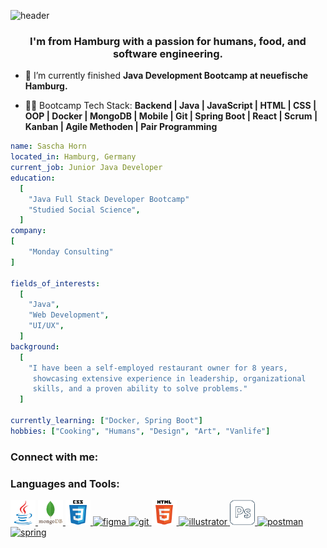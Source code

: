 ![header](https://capsule-render.vercel.app/api?type=waving&height=200&text=Hey%20Everyone&fontAlign=70&stroke=#a834eb&strokeWidth=100)

<h3 align="center">I'm from Hamburg with a passion for humans, food, and software engineering.</h3>

- 🌱 I’m currently finished **Java Development Bootcamp at neuefische Hamburg.**

- 👨‍💻 Bootcamp Tech Stack: **Backend | Java | JavaScript | HTML | CSS | OOP | Docker | MongoDB | Mobile | Git | Spring Boot | React | Scrum | Kanban | Agile Methoden | Pair Programming**

```yaml
name: Sascha Horn
located_in: Hamburg, Germany
current_job: Junior Java Developer
education:
  [
    "Java Full Stack Developer Bootcamp"
    "Studied Social Science",
  ]
company:
[
    "Monday Consulting"
]

fields_of_interests:
  [
    "Java",
    "Web Development",
    "UI/UX",
  ]
background:
  [
    "I have been a self-employed restaurant owner for 8 years,
     showcasing extensive experience in leadership, organizational
     skills, and a proven ability to solve problems."
  ]
  
currently_learning: ["Docker, Spring Boot"]
hobbies: ["Cooking", "Humans", "Design", "Art", "Vanlife"]
```

<h3 align="left">Connect with me:</h3>
<p align="left">
</p>


<h3 align="left">Languages and Tools:</h3>
<p align="left"> <a href="https://www.java.com" target="_blank" rel="noreferrer"> <img src="https://raw.githubusercontent.com/devicons/devicon/master/icons/java/java-original.svg" alt="java" width="40" height="40"/> </a> <a href="https://www.mongodb.com/" target="_blank" rel="noreferrer"> <img src="https://raw.githubusercontent.com/devicons/devicon/master/icons/mongodb/mongodb-original-wordmark.svg" alt="mongodb" width="40" height="40"/> </a> <a href="https://www.w3schools.com/css/" target="_blank" rel="noreferrer"> <img src="https://raw.githubusercontent.com/devicons/devicon/master/icons/css3/css3-original-wordmark.svg" alt="css3" width="40" height="40"/> </a> <a href="https://www.figma.com/" target="_blank" rel="noreferrer"> <img src="https://www.vectorlogo.zone/logos/figma/figma-icon.svg" alt="figma" width="40" height="40"/> </a> <a href="https://git-scm.com/" target="_blank" rel="noreferrer"> <img src="https://www.vectorlogo.zone/logos/git-scm/git-scm-icon.svg" alt="git" width="40" height="40"/> </a> <a href="https://www.w3.org/html/" target="_blank" rel="noreferrer"> <img src="https://raw.githubusercontent.com/devicons/devicon/master/icons/html5/html5-original-wordmark.svg" alt="html5" width="40" height="40"/> </a> <a href="https://www.adobe.com/in/products/illustrator.html" target="_blank" rel="noreferrer"> <img src="https://www.vectorlogo.zone/logos/adobe_illustrator/adobe_illustrator-icon.svg" alt="illustrator" width="40" height="40"/> </a> <a href="https://www.photoshop.com/en" target="_blank" rel="noreferrer"> <img src="https://raw.githubusercontent.com/devicons/devicon/master/icons/photoshop/photoshop-line.svg" alt="photoshop" width="40" height="40"/> </a> <a href="https://postman.com" target="_blank" rel="noreferrer"> <img src="https://www.vectorlogo.zone/logos/getpostman/getpostman-icon.svg" alt="postman" width="40" height="40"/> </a> <a href="https://spring.io/" target="_blank" rel="noreferrer"> <img src="https://www.vectorlogo.zone/logos/springio/springio-icon.svg" alt="spring" width="40" height="40"/> </a> </p>
